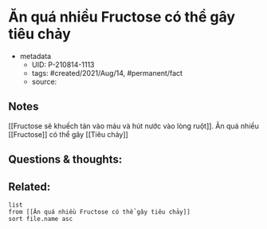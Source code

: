 # Ăn quá nhiều Fructose có thể gây tiêu chảy

- metadata
	- UID: P-210814-1113
	- tags: #created/2021/Aug/14, #permanent/fact 
	- source: 

## Notes
[[Fructose sẽ khuếch tán vào máu và hút nước vào lòng ruột]]. Ăn quá nhiều [[Fructose]] có thể gây [[Tiêu chảy]]

## Questions & thoughts:

## Related:
```dataview
list
from [[Ăn quá nhiều Fructose có thể gây tiêu chảy]]
sort file.name asc
```
